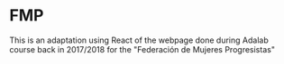 # FMP

This is an adaptation using React of the webpage done during Adalab course back in 2017/2018 for the "Federación de Mujeres Progresistas" 